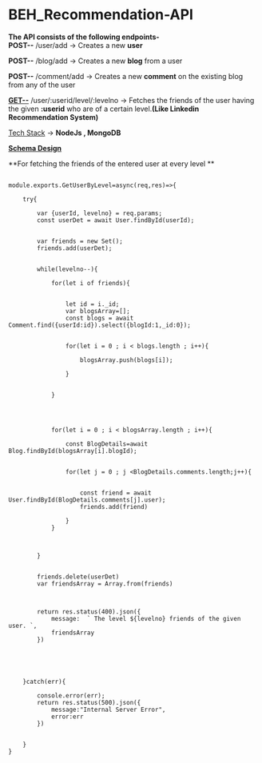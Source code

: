 # BEH_Recommendation-API
**The API consists of the following endpoints-**  
**POST--** /user/add -> Creates a new **user**  

**POST--** /blog/add -> Creates a new **blog** from a user  

**POST--** /comment/add -> Creates a new **comment** on the existing blog from any of the user  

<u>**GET--**</u> /user/:userid/level/:levelno -> Fetches the friends of the user having the given **:userid** who are of a certain level.**(Like Linkedin Recommendation System)**

<u>Tech Stack</u>  -> **NodeJs , MongoDB**  


<u>**Schema Design**</u>




**For fetching the friends of the entered user at every level **

```

module.exports.GetUserByLevel=async(req,res)=>{
    
    try{

        var {userId, levelno} = req.params;
        const userDet = await User.findById(userId);

        
        var friends = new Set();
        friends.add(userDet);


        while(levelno--){

            for(let i of friends){
                
                
                let id = i._id;
                var blogsArray=[];
                const blogs = await Comment.find({userId:id}).select({blogId:1,_id:0});
            
                
                for(let i = 0 ; i < blogs.length ; i++){

                    blogsArray.push(blogs[i]);

                }
                
                
            }

            


            for(let i = 0 ; i < blogsArray.length ; i++){

                const BlogDetails=await Blog.findById(blogsArray[i].blogId);
                
                
                for(let j = 0 ; j <BlogDetails.comments.length;j++){
    
                    
                    const friend = await User.findById(BlogDetails.comments[j].user);
                    friends.add(friend)
    
                }
            }
            


        }
       
        
        friends.delete(userDet)
        var friendsArray = Array.from(friends)


        
        return res.status(400).json({
            message:  ` The level ${levelno} friends of the given user. `,
            friendsArray
        })



        

    }catch(err){

        console.error(err);
        return res.status(500).json({
            message:"Internal Server Error",
            error:err
        })


    }
}

```
